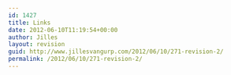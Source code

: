 ```yaml
---
id: 1427
title: Links
date: 2012-06-10T11:19:54+00:00
author: Jilles
layout: revision
guid: http://www.jillesvangurp.com/2012/06/10/271-revision-2/
permalink: /2012/06/10/271-revision-2/
---
```

